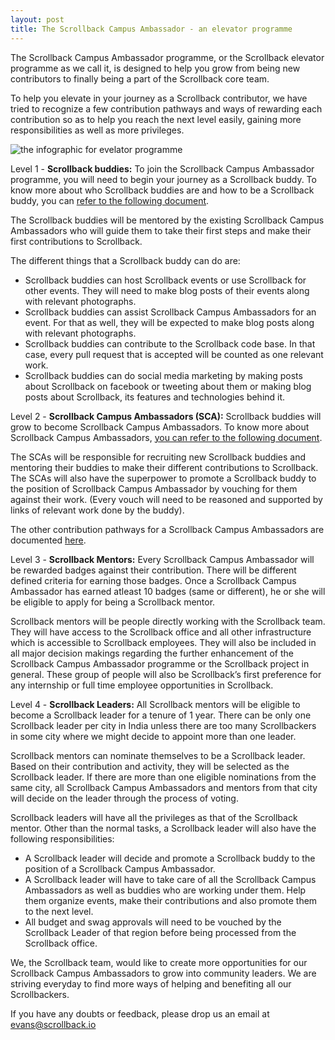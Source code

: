```yaml
---
layout: post
title: The Scrollback Campus Ambassador - an elevator programme
---
```


The Scrollback Campus Ambassador programme, or the Scrollback elevator programme as we call it, is designed to help you grow from being new contributors to finally being a part of the Scrollback core team.

<!-- more -->

To help you elevate in your journey as a Scrollback contributor, we have tried to recognize a few contribution pathways and ways of rewarding each contribution so as to help you reach the next level easily, gaining more responsibilities as well as more privileges. 

![the infographic for evelator programme](http://i.imgur.com/6Joyrsj.png)

Level 1 - **Scrollback buddies:**
To join the Scrollback Campus Ambassador programme, you will need to begin your journey as a Scrollback buddy. To know more about who Scrollback buddies are and how to be a Scrollback buddy, you can [refer to the following document](http://blog.scrollback.io/introducing-the-scrollback-buddies/).

The Scrollback buddies will be mentored by the existing Scrollback Campus Ambassadors who will guide them to take their first steps and make their first contributions to Scrollback.

The different things that a Scrollback buddy can do are:

* Scrollback buddies can host Scrollback events or use Scrollback for other events. They will need to make blog posts of their events along with relevant photographs.
* Scrollback buddies can assist Scrollback Campus Ambassadors for an event. For that as well, they will be expected to make blog posts along with relevant photographs.
* Scrollback buddies can contribute to the Scrollback code base. In that case, every pull request that is accepted will be counted as one relevant work.
* Scrollback buddies can do social media marketing by making posts about Scrollback on facebook or tweeting about them or making blog posts about Scrollback, its features and technologies behind it.

Level 2 - **Scrollback Campus Ambassadors (SCA):**
Scrollback buddies will grow to become Scrollback Campus Ambassadors. To know more about Scrollback Campus Ambassadors, [you can refer to the following document](http://blog.scrollback.io/scrollback-campus-ambassador/).

The SCAs will be responsible for recruiting new Scrollback buddies and mentoring their buddies to make their different contributions to Scrollback. The SCAs will also have the superpower to promote a Scrollback buddy to the position of Scrollback Campus Ambassador by vouching for them against their work. (Every vouch will need to be reasoned and supported by links of relevant work done by the buddy).

The other contribution pathways for a Scrollback Campus Ambassadors are documented [here](http://blog.scrollback.io/the-first-set-of-scrollback-campus-ambassadors/).

Level 3 - **Scrollback Mentors:**
Every Scrollback Campus Ambassador will be rewarded badges against their contribution. There will be different defined criteria for earning those badges. Once a Scrollback Campus Ambassador has earned atleast 10 badges (same or different), he or she will be eligible to apply for being a Scrollback mentor. 

Scrollback mentors will be people directly working with the Scrollback team. They will have access to the Scrollback office and all other infrastructure which is accessible to Scrollback employees. They will also be included in all major decision makings regarding the further enhancement of the Scrollback Campus Ambassador programme or the Scrollback project in general. These group of people will also be Scrollback’s first preference for any internship or full time employee opportunities in Scrollback.


Level 4 - **Scrollback Leaders:**
All Scrollback mentors will be eligible to become a Scrollback leader for a tenure of 1 year. There can be only one Scrollback leader per city in India unless there are too many Scrollbackers in some city where we might decide to appoint more than one leader. 

Scrollback mentors can nominate themselves to be a Scrollback leader. Based on their contribution and activity, they will be selected as the Scrollback leader. If there are more than one eligible nominations from the same city, all Scrollback Campus Ambassadors and mentors from that city will decide on the leader through the process of voting.

Scrollback leaders will have all the privileges as that of the Scrollback mentor. Other than the normal tasks, a Scrollback leader will also have the following responsibilities:

* A Scrollback leader will decide and promote a Scrollback buddy to the position of a Scrollback Campus Ambassador.
* A Scrollback leader will have to take care of all the Scrollback Campus Ambassadors as well as buddies who are working under them. Help them organize events, make their contributions and also promote them to the next level.
* All budget and swag approvals will need to be vouched by the Scrollback Leader of that region before being processed from the Scrollback office.


We, the Scrollback team, would like to create more opportunities for our Scrollback Campus Ambassadors to grow into community leaders. We are striving everyday to find more ways of helping and benefiting all our Scrollbackers.

If you have any doubts or feedback, please drop us an email at <a href="mailto:evans@scrollback.io">evans@scrollback.io</a>
